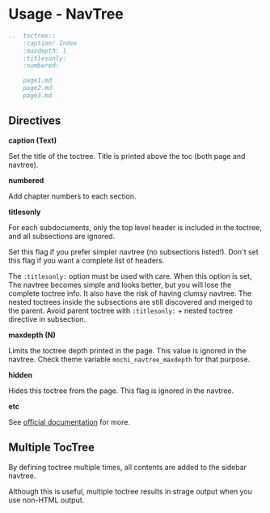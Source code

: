 
# Usage - NavTree

```rst
..  toctree::
    :caption: Index
    :maxdepth: 1
    :titlesonly:
    :numbered:

    page1.md
    page2.md
    page3.md
```

## Directives

**caption (Text)**

Set the title of the toctree. Title is printed above the toc (both page and navtree).

**numbered**

Add chapter numbers to each section.

**titlesonly**

For each subdocuments, only the top level header is included in the toctree, and all subsections are ignored. 

Set this flag if you prefer simpler navtree (no subsections listed!). Don't set this flag if you want a complete list of headers.

The `:titlesonly:` option must be used with care. When this option is set, The navtree becomes simple and looks better, but you will lose the complete toctree info. It also have the risk of having clumsy navtree. The nested toctrees inside the subsections are still discovered and merged to the parent. Avoid parent toctree with `:titlesonly:` + nested toctree directive in subsection. 

**maxdepth (N)**

Limits the toctree depth printed in the page. This value is ignored in the navtree. Check theme variable `mochi_navtree_maxdepth` for that purpose.

**hidden**

Hides this toctree from the page. This flag is ignored in the navtree.


**etc**

See [official documentation](https://www.sphinx-doc.org/en/master/usage/restructuredtext/directives.html#directive-toctree) for more. 


## Multiple TocTree

By defining toctree multiple times, all contents are added to the sidebar navtree. 

Although this is useful, multiple toctree results in strage output when you use non-HTML output. 